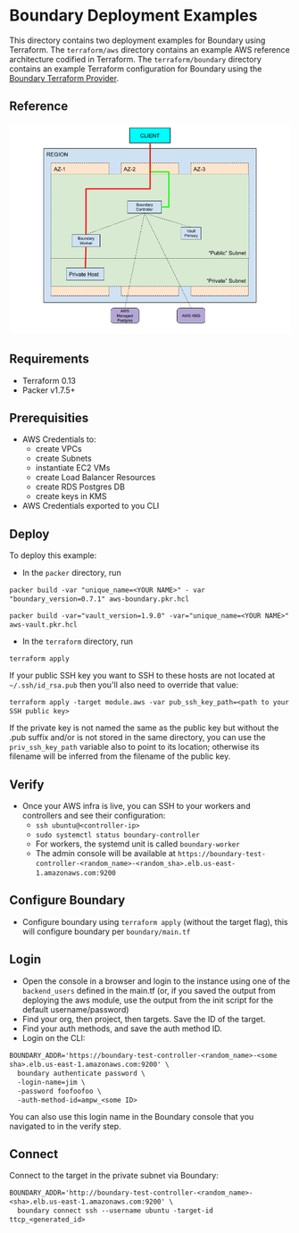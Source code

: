 # Boundary Deployment Examples
This directory contains two deployment examples for Boundary using Terraform. The `terraform/aws` directory contains an example AWS reference architecture codified in Terraform. The `terraform/boundary` directory contains an example Terraform configuration for Boundary using the [Boundary Terraform Provider](https://github.com/hashicorp/terraform-provider-boundary).

## Reference
![](arch.png)

## Requirements
- Terraform 0.13
- Packer v1.7.5+

## Prerequisities
- AWS Credentials to:
  - create VPCs
  - create Subnets
  - instantiate EC2 VMs
  - create Load Balancer Resources
  - create RDS Postgres DB
  - create keys in KMS
- AWS Credentials exported to you CLI

## Deploy
To deploy this example:
- In the `packer` directory, run

```
packer build -var "unique_name=<YOUR NAME>" - var "boundary_version=0.7.1" aws-boundary.pkr.hcl
```

```
packer build -var="vault_version=1.9.0" -var="unique_name=<YOUR NAME>" aws-vault.pkr.hcl
```

- In the `terraform` directory, run 

```
terraform apply
```

If your public SSH key you want to SSH to these hosts are not located at `~/.ssh/id_rsa.pub` then you'll also need to override that value:
```
terraform apply -target module.aws -var pub_ssh_key_path=<path to your SSH public key>
```

If the private key is not named the same as the public key but without the .pub suffix and/or is not stored in the same directory, you can use the `priv_ssh_key_path` variable also to point to its location; otherwise its filename will be inferred from the filename of the public key.

## Verify
- Once your AWS infra is live, you can SSH to your workers and controllers and see their configuration:
  - `ssh ubuntu@<controller-ip>`
  - `sudo systemctl status boundary-controller`
  - For workers, the systemd unit is called `boundary-worker`
  - The admin console will be available at `https://boundary-test-controller-<random_name>-<random_sha>.elb.us-east-1.amazonaws.com:9200`

## Configure Boundary 
- Configure boundary using `terraform apply` (without the target flag), this will configure boundary per `boundary/main.tf`

## Login
- Open the console in a browser and login to the instance using one of the `backend_users` defined in the main.tf (or, if you saved the output from deploying the aws module, use the output from the init script for the default username/password)
- Find your org, then project, then targets. Save the ID of the target. 
- Find your auth methods, and save the auth method ID.
- Login on the CLI: 

```
BOUNDARY_ADDR='https://boundary-test-controller-<random_name>-<some sha>.elb.us-east-1.amazonaws.com:9200' \
  boundary authenticate password \
  -login-name=jim \
  -password foofoofoo \
  -auth-method-id=ampw_<some ID>
```

You can also use this login name in the Boundary console that you navigated to in the verify step.

## Connect

Connect to the target in the private subnet via Boundary:

```
BOUNDARY_ADDR='http://boundary-test-controller-<random_name>-<sha>.elb.us-east-1.amazonaws.com:9200' \
  boundary connect ssh --username ubuntu -target-id ttcp_<generated_id>
```
